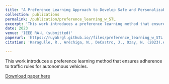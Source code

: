 ```yaml
---
title: "A Preference Learning Approach to Develop Safe and Personalizable Autonomous Vehicles"
collection: publications
permalink: /publication/preference_learning_w_STL
excerpt: 'This work introduces a preference learning method that ensures adherence to traffic rules for autonomous vehicles.'
date: 2023
venue: 'IEEE RA-L (submitted)'
paperurl: 'https://ruyakrgl.github.io//files/preference_learning_w_STL.pdf'
citation: 'Karagulle, R., Aréchiga, N., DeCastro, J., Ozay, N. (2023).A Preference Learning Approach to Develop Safe and Personalizable Autonomous Vehicles. (submitted to RA-L)'

---
```

This work introduces a preference learning method that ensures adherence to traffic rules for autonomous vehicles.

[Download paper here]('https://ruyakrgl.github.io//files/preference_learning_w_STL.pdf')

<!-- Recommended citation: Karagulle, R., Aréchiga, N., DeCastro, J., Ozay, N. (2023).A Preference Learning Approach to Develop Safe and Personalizable Autonomous Vehicles. (submitted to RA-L) -->